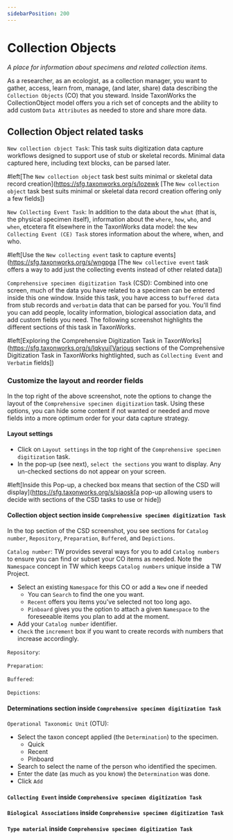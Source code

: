 ```yaml
---
sidebarPosition: 200
---
```

# Collection Objects
_A place for information about specimens and related collection items_.

As a researcher, as an ecologist, as a collection manager, you want to gather, access, learn from, manage, (and later, share) data describing the `Collection Objects` (CO) that you steward. Inside TaxonWorks the CollectionObject model offers you a rich set of concepts and the ability to add custom `Data Attributes` as needed to store and share more data.

## Collection Object related tasks

`New collection cbject Task`: This task suits digitization data capture workflows designed to support use of stub or skeletal records. Minimal data captured here, including text blocks, can be parsed later.

#left[The `New collection object` task best suits minimal or skeletal data record creation](https://sfg.taxonworks.org/s/lozewk [The `New collection object` task best suits minimal or skeletal data record creation offering only a few fields])

`New Collecting Event Task`: In addition to the data about the `what` (that is, the physical specimen itself), information about the `where`, `how`, `who`, and `when`, etcetera fit elsewhere in the TaxonWorks data model: the `New Collecting Event (CE) Task` stores information about the where, when, and who.

#left[Use the `New collecting event` task to capture events](https://sfg.taxonworks.org/s/wngpga [The `New collective event` task offers a way to add just the collecting events instead of other related data])

`Comprehensive specimen digitization Task` (CSD): Combined into one screen, much of the data you have related to a specimen can be entered inside this one window. Inside this task, you have access to `buffered data` from stub records and `verbatim` data that can be parsed for you. You'll find you can add people, locality information, biological association data, and add custom fields you need. The following screenshot highlights the different sections of this task in TaxonWorks.

#left[Exploring the Comprehensive Digitization Task in TaxonWorks](https://sfg.taxonworks.org/s/lqkyui[Various sections of the Comprehensive Digitization Task in TaxonWorks hightlighted, such as `Collecting Event` and `Verbatim` fields])

### Customize the layout and reorder fields
In the top right of the above screenshot, note the options to change the layout of the `Comprehensive specimen digitization` task. Using these options, you can hide some content if not wanted or needed and move fields into a more optimum order for your data capture strategy.

#### Layout settings
- Click on `Layout settings` in the top right of the `Comprehensive specimen digitization` task.
- In the pop-up (see next), `select the sections` you want to display. Any un-checked sections do not appear on your screen.

#left[Inside this Pop-up, a checked box means that section of the CSD will display](https://sfg.taxonworks.org/s/siaosk[a pop-up allowing users to decide with sections of the CSD tasks to use or hide])

#### Collection object section inside `Comprehensive specimen digitization Task`
In the top section of the CSD screenshot, you see sections for `Catalog number`, `Repository`, `Preparation`, `Buffered`, and `Depictions`.


`Catalog number`: TW provides several ways for you to add `Catalog numbers` to ensure you can find or subset your CO items as needed. Note the `Namespace` concept in TW which keeps `Catalog numbers` unique inside a TW Project.
- Select an existing `Namespace` for this CO or add a `New` one if needed
  - You can `Search` to find the one you want.
  - `Recent` offers you items you've selected not too long ago.
  - `Pinboard` gives you the option to attach a given `Namespace` to the foreseeable items you plan to add at the moment.
- Add your `Catalog number` identifier.
- `Check` the `increment` box if you want to create records with numbers that increase accordingly.

`Repository`: 

`Preparation`:

`Buffered`:

`Depictions`:

#### Determinations section inside `Comprehensive specimen digitization Task`

`Operational Taxonomic Unit` (OTU): 
- Select the taxon concept applied (the `Determination`) to the specimen.
  - Quick
  - Recent
  - Pinboard
- Search to select the name of the person who identified the specimen.
- Enter the date (as much as you know) the `Determination` was done.
- Click `Add`

#### `Collecting Event` inside `Comprehensive specimen digitization Task`

#### `Biological Associations` inside `Comprehensive specimen digitization Task`

#### `Type material` inside `Comprehensive specimen digitization Task`

